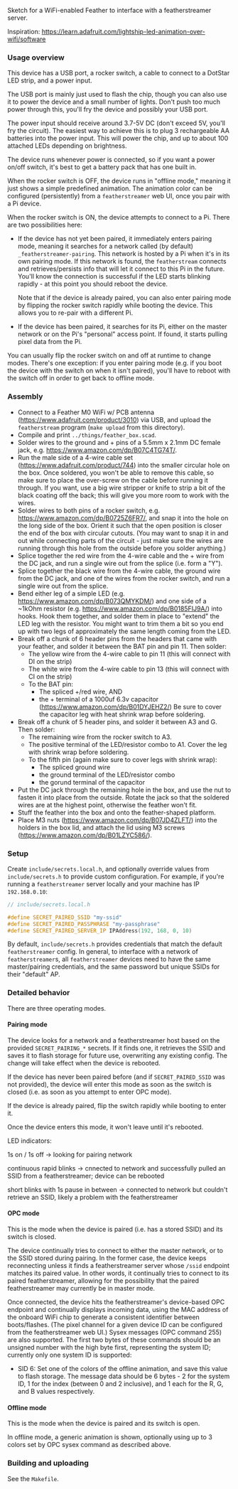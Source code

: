 Sketch for a WiFi-enabled Feather to interface with a featherstreamer
server.

Inspiration: https://learn.adafruit.com/lightship-led-animation-over-wifi/software

### Usage overview

This device has a USB port, a rocker switch, a cable to connect to a
DotStar LED strip, and a power input.

The USB port is mainly just used to flash the chip, though you can
also use it to power the device and a small number of lights. Don't
push too much power through this, you'll fry the device and possibly
your USB port.

The power input should receive around 3.7-5V DC (don't exceed 5V,
you'll fry the circuit). The easiest way to achieve this is to plug 3
rechargeable AA batteries into the power input. This will power the
chip, and up to about 100 attached LEDs depending on brightness.

The device runs whenever power is connected, so if you want a power
on/off switch, it's best to get a battery pack that has one built in.

When the rocker switch is OFF, the device runs in "offline mode,"
meaning it just shows a simple predefined animation. The animation
color can be configured (persistently) from a `featherstreamer` web
UI, once you pair with a Pi device.

When the rocker switch is ON, the device attempts to connect to a
Pi. There are two possibilities here:

- If the device has not yet been paired, it immediately enters pairing
  mode, meaning it searches for a network called (by default)
  `_featherstreamer-pairing`. This network is hosted by a Pi when it's
  in its own pairing mode. If this network is found, the
  `featherstream` connects and retrieves/persists info that will let
  it connect to this Pi in the future. You'll know the connection is
  successful if the LED starts blinking rapidly - at this point you
  should reboot the device.
  
  Note that if the device is already paired, you can also enter
  pairing mode by flipping the rocker switch rapidly while booting the
  device. This allows you to re-pair with a different Pi.
  
- If the device has been paired, it searches for its Pi, either on the
  master network or on the Pi's "personal" access point. If found, it
  starts pulling pixel data from the Pi.
  
You can usually flip the rocker switch on and off at runtime to change
modes. There's one exception: if you enter pairing mode (e.g. if you
boot the device with the switch on when it isn't paired), you'll have
to reboot with the switch off in order to get back to offline mode.

### Assembly

- Connect to a Feather M0 WiFi w/ PCB antenna
  (https://www.adafruit.com/product/3010) via USB, and upload the
  `featherstream` program (`make upload` from this directory).
- Compile and print `../things/feather_box.scad`.
- Solder wires to the ground and + pins of a 5.5mm x 2.1mm DC female
  jack, e.g. https://www.amazon.com/dp/B07C4TG74T/.
- Run the male side of a 4-wire cable set
  (https://www.adafruit.com/product/744) into the smaller circular
  hole on the box. Once soldered, you won't be able to remove this
  cable, so make sure to place the over-screw on the cable before
  running it through. If you want, use a big wire stripper or knife to
  strip a bit of the black coating off the back; this will give you
  more room to work with the wires.
- Solder wires to both pins of a rocker switch,
  e.g. https://www.amazon.com/dp/B0725Z6FR7/, and snap it into the
  hole on the long side of the box. Orient it such that the open
  position is closer the end of the box with circular cutouts. (You
  may want to snap it in and out while connecting parts of the
  circuit - just make sure the wires are running through this hole
  from the outside before you solder anything.)
- Splice together the red wire from the 4-wire cable and the + wire
  from the DC jack, and run a single wire out from the splice
  (i.e. form a "Y").
- Splice together the black wire from the 4-wire cable, the ground
  wire from the DC jack, and one of the wires from the rocker switch,
  and run a single wire out from the splice.
- Bend either leg of a simple LED
  (e.g. https://www.amazon.com/dp/B073QMYKDM/) and one side of a
  ~1kOhm resistor (e.g. https://www.amazon.com/dp/B0185FIJ9A/) into
  hooks. Hook them together, and solder them in place to "extend" the
  LED leg with the resistor. You might want to trim them a bit so you
  end up with two legs of approximately the same length coming from
  the LED.
- Break off a chunk of 6 header pins from the headers that came with
  your feather, and solder it between the BAT pin and pin 11. Then
  solder:
  - The yellow wire from the 4-wire cable to pin 11 (this will
    connect with DI on the strip)
  - The white wire from the 4-wire cable to pin 13 (this will
    connect with CI on the strip)
  - To the BAT pin:
    - The spliced +/red wire, AND
    - the + terminal of a 1000uf 6.3v capacitor
      (https://www.amazon.com/dp/B01DYJEHZ2/)
      Be sure to cover the capacitor leg with heat shrink wrap before
      soldering.
- Break off a chunk of 5 header pins, and solder it between A3 and
  G. Then solder:
  - The remaining wire from the rocker switch to A3.
  - The positive terminal of the LED/resistor combo
    to A1. Cover the leg with shrink wrap before soldering.
  - To the fifth pin (again make sure to cover legs with shrink wrap):
    - The spliced ground wire
    - the ground terminal of the LED/resistor combo
    - the gorund terminal of the capacitor
- Put the DC jack through the remaining hole in the box, and use the
  nut to fasten it into place from the outside. Rotate the jack so
  that the soldered wires are at the highest point, otherwise the
  feather won't fit.
- Stuff the feather into the box and onto the feather-shaped platform.
- Place M3 nuts (https://www.amazon.com/dp/B07JD4ZLFT/) into the
  holders in the box lid, and attach the lid using M3 screws
  (https://www.amazon.com/dp/B01LZYC586/).

### Setup

Create `include/secrets.local.h`, and optionally override values from
`include/secrets.h` to provide custom configuration. For example, if
you're running a `featherstreamer` server locally and your machine has
IP `192.168.0.10`:

``` c++
// include/secrets.local.h

#define SECRET_PAIRED_SSID "my-ssid"
#define SECRET_PAIRED_PASSPHRASE "my-passphrase"
#define SECRET_PAIRED_SERVER_IP IPAddress(192, 168, 0, 10)
```

By default, `include/secrets.h` provides credentials that match the
default `featherstreamer` config. In general, to interface with a
network of `featherstreamer`s, all `featherstreamer` devices need to
have the same master/pairing credentials, and the same password but
unique SSIDs for their "default" AP.

### Detailed behavior

There are three operating modes.

#### Pairing mode

The device looks for a network and a featherstreamer host based on the
provided `SECRET_PAIRING_*` secrets. If it finds one, it retrieves the
SSID and saves it to flash storage for future use, overwriting any
existing config. The change will take effect when the device is rebooted.

If the device has never been paired before (and if
`SECRET_PAIRED_SSID` was not provided), the device will enter this
mode as soon as the switch is closed (i.e. as soon as you attempt to
enter OPC mode).

If the device is already paired, flip the switch rapidly while booting
to enter it.

Once the device enters this mode, it won't leave until it's rebooted.

LED indicators:

1s on / 1s off -> looking for pairing network

continuous rapid blinks -> cnnected to network and successfully pulled
an SSID from a featherstreamer; device can be rebooted

short blinks with 1s pause in between -> connected to network but
couldn't retrieve an SSID, likely a problem with the featherstreamer

#### OPC mode

This is the mode when the device is paired (i.e. has a stored SSID)
and its switch is closed.

The device continually tries to connect to either the master network,
or to the SSID stored during pairing. In the former case, the device
keeps reconnecting unless it finds a featherstreamer server whose
`/ssid` endpoint matches its paired value. In other words, it
continually tries to connect to its paired featherstreamer, allowing
for the possibility that the paired featherstreamer may currently be
in master mode.

Once connected, the device hits the featherstreamer's device-based OPC
endpoint and continually displays incoming data, using the MAC address
of the onboard WiFi chip to generate a consistent identifier between
boots/flashes. (The pixel channel for a given device ID can be
configured from the featherstreamer web UI.) Sysex messages (OPC
command 255) are also supported. The first two bytes of these commands
should be an unsigned number with the high byte first, representing
the system ID; currently only one system ID is supported:

- SID 6: Set one of the colors of the offline animation, and save this
  value to flash storage. The message data should be 6 bytes - 2 for
  the system ID, 1 for the index (between 0 and 2 inclusive), and 1
  each for the R, G, and B values respectively.

#### Offline mode

This is the mode when the device is paired and its switch is open.

In offline mode, a generic animation is shown, optionally using up to
3 colors set by OPC sysex command as described above.

### Building and uploading

See the `Makefile`.
